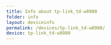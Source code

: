 ```yaml
---
title: Info about tp-link_td-w8980
folder: info
layout: deviceinfo
permalink: /devices/tp-link_td-w8980/
device: tp-link_td-w8980
---
```

